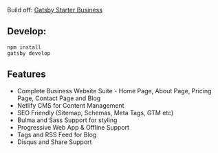
Build off:
[Gatsby Starter Business](https://gatsby-starter-business.netlify.com)

## Develop:

```
npm install
gatsby develop
```


## Features
* Complete Business Website Suite - Home Page, About Page, Pricing Page, Contact Page and Blog
* Netlify CMS for Content Management
* SEO Friendly (Sitemap, Schemas, Meta Tags, GTM etc)
* Bulma and Sass Support for styling
* Progressive Web App & Offline Support
* Tags and RSS Feed for Blog
* Disqus and Share Support
